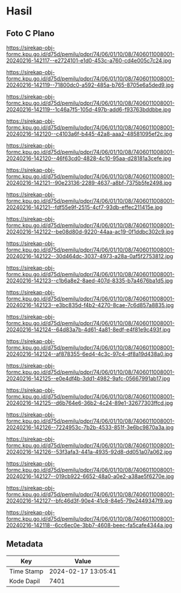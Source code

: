 # Hasil

## Foto C Plano

https://sirekap-obj-formc.kpu.go.id/d75d/pemilu/pdpr/74/06/01/10/08/7406011008001-20240216-142117--e2724101-e1d0-453c-a760-cd4e005c7c24.jpg

https://sirekap-obj-formc.kpu.go.id/d75d/pemilu/pdpr/74/06/01/10/08/7406011008001-20240216-142119--71800dc0-a592-485a-b765-8705e6a5ded9.jpg

https://sirekap-obj-formc.kpu.go.id/d75d/pemilu/pdpr/74/06/01/10/08/7406011008001-20240216-142119--1c46a7f5-105d-497b-add6-f93763bddbbe.jpg

https://sirekap-obj-formc.kpu.go.id/d75d/pemilu/pdpr/74/06/01/10/08/7406011008001-20240216-142120--c4103a6f-b445-42a8-aaa2-48581095ef2c.jpg

https://sirekap-obj-formc.kpu.go.id/d75d/pemilu/pdpr/74/06/01/10/08/7406011008001-20240216-142120--46f63cd0-4828-4c10-95aa-d28181a3cefe.jpg

https://sirekap-obj-formc.kpu.go.id/d75d/pemilu/pdpr/74/06/01/10/08/7406011008001-20240216-142121--90e23136-2289-4637-a8bf-7375b5fe2498.jpg

https://sirekap-obj-formc.kpu.go.id/d75d/pemilu/pdpr/74/06/01/10/08/7406011008001-20240216-142121--fdf55e9f-2515-4cf7-93db-effec211415e.jpg

https://sirekap-obj-formc.kpu.go.id/d75d/pemilu/pdpr/74/06/01/10/08/7406011008001-20240216-142122--be08d80d-9220-44aa-ac19-0f1ddbc302c9.jpg

https://sirekap-obj-formc.kpu.go.id/d75d/pemilu/pdpr/74/06/01/10/08/7406011008001-20240216-142122--30d464dc-3037-4973-a28a-0af5f2753812.jpg

https://sirekap-obj-formc.kpu.go.id/d75d/pemilu/pdpr/74/06/01/10/08/7406011008001-20240216-142123--c1b6a8e2-8aed-407d-8335-b7a4676ba1d5.jpg

https://sirekap-obj-formc.kpu.go.id/d75d/pemilu/pdpr/74/06/01/10/08/7406011008001-20240216-142123--e3bc835d-f4b2-4270-8cae-7c6d857a8835.jpg

https://sirekap-obj-formc.kpu.go.id/d75d/pemilu/pdpr/74/06/01/10/08/7406011008001-20240216-142124--64d83a7b-4d61-4a81-8edf-e4f81e9c493f.jpg

https://sirekap-obj-formc.kpu.go.id/d75d/pemilu/pdpr/74/06/01/10/08/7406011008001-20240216-142124--af878355-6ed4-4c3c-97c4-df8a19d438a0.jpg

https://sirekap-obj-formc.kpu.go.id/d75d/pemilu/pdpr/74/06/01/10/08/7406011008001-20240216-142125--e0e4df4b-3dd1-4982-9afc-05667991ab17.jpg

https://sirekap-obj-formc.kpu.go.id/d75d/pemilu/pdpr/74/06/01/10/08/7406011008001-20240216-142125--d6b764e6-36b2-4c24-89e1-32677303ffcd.jpg

https://sirekap-obj-formc.kpu.go.id/d75d/pemilu/pdpr/74/06/01/10/08/7406011008001-20240216-142126--7224953c-7b2b-4533-851f-3e6bc9870a3a.jpg

https://sirekap-obj-formc.kpu.go.id/d75d/pemilu/pdpr/74/06/01/10/08/7406011008001-20240216-142126--53f3afa3-441a-4935-92d8-dd051a07a062.jpg

https://sirekap-obj-formc.kpu.go.id/d75d/pemilu/pdpr/74/06/01/10/08/7406011008001-20240216-142127--019cb922-6652-48a0-a0e2-a38ae5f6270e.jpg

https://sirekap-obj-formc.kpu.go.id/d75d/pemilu/pdpr/74/06/01/10/08/7406011008001-20240216-142127--bfc46d3f-90e4-41c8-84e5-79e2449347f9.jpg

https://sirekap-obj-formc.kpu.go.id/d75d/pemilu/pdpr/74/06/01/10/08/7406011008001-20240216-142118--6cc6ec0e-3bb7-4608-beec-fa5cafe4344a.jpg


## Metadata

| Key        | Value               |
| ---------- | ------------------- |
| Time Stamp | 2024-02-17 13:05:41 |
| Kode Dapil | 7401                |



